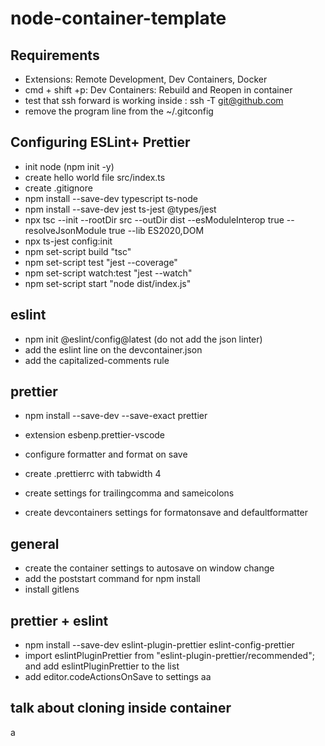 # node-container-template

## Requirements

- Extensions: Remote Development, Dev Containers, Docker
- cmd + shift +p: Dev Containers: Rebuild and Reopen in container
- test that ssh forward is working inside : ssh -T git@github.com
- remove the program line from the ~/.gitconfig

## Configuring ESLint+ Prettier

- init node (npm init -y)
- create hello world file src/index.ts
- create .gitignore
- npm install --save-dev typescript ts-node
- npm install --save-dev jest ts-jest @types/jest
- npx tsc --init --rootDir src --outDir dist --esModuleInterop true --resolveJsonModule true --lib ES2020,DOM
- npx ts-jest config:init
- npm set-script build "tsc"
- npm set-script test "jest --coverage"
- npm set-script watch:test "jest --watch"
- npm set-script start "node dist/index.js"

## eslint

- npm init @eslint/config@latest (do not add the json linter)
- add the eslint line on the devcontainer.json
- add the capitalized-comments rule

## prettier

- npm install --save-dev --save-exact prettier

- extension esbenp.prettier-vscode
- configure formatter and format on save
- create .prettierrc with tabwidth 4
- create settings for trailingcomma and sameicolons
- create devcontainers settings for formatonsave and defaultformatter

## general

- create the container settings to autosave on window change
- add the poststart command for npm install
- install gitlens

## prettier + eslint

- npm install --save-dev eslint-plugin-prettier eslint-config-prettier
- import eslintPluginPrettier from "eslint-plugin-prettier/recommended"; and add eslintPluginPrettier to the list
- add editor.codeActionsOnSave to settings aa

## talk about cloning inside container
a
